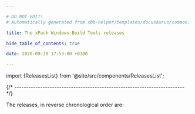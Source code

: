 ```yaml
---

# DO NOT EDIT!
# Automatically generated from xbb-helper/templates/docusaurus/common.

title: The xPack Windows Build Tools releases

hide_table_of_contents: true

date: 2020-09-28 17:53:00 +0300

---
```


import {ReleasesList} from '@site/src/components/ReleasesList';

{/* ------------------------------------------------------------------------ */}

The releases, in reverse chronological order are:

<ReleasesList />
